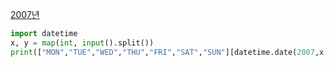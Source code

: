 [2007년](boj.kr/1924)
```python
import datetime
x, y = map(int, input().split())
print(["MON","TUE","WED","THU","FRI","SAT","SUN"][datetime.date(2007,x,y).weekday()])
```